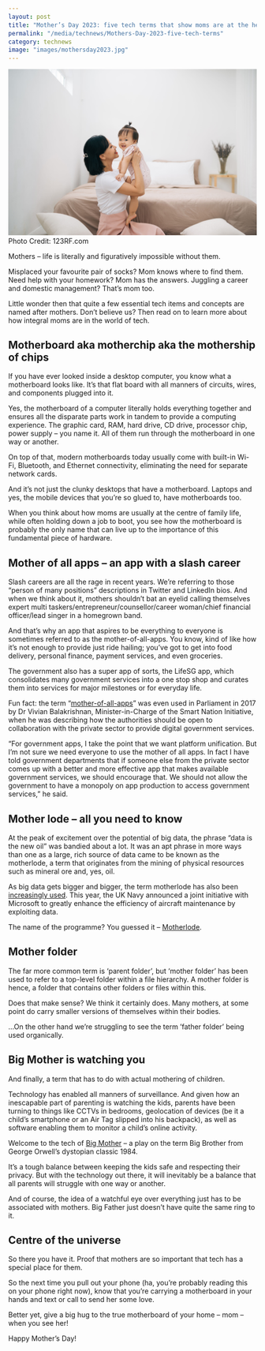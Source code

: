 ```yaml
---
layout: post
title: "Mother’s Day 2023: five tech terms that show moms are at the heart of it all"
permalink: "/media/technews/Mothers-Day-2023-five-tech-terms"
category: technews
image: "images/mothersday2023.jpg"
---
```


![Mother’s Day](/images/mothersday2023.jpg)
Photo Credit: 123RF.com

  
Mothers – life is literally and figuratively impossible without them. 

Misplaced your favourite pair of socks? Mom knows where to find them. Need help with your homework? Mom has the answers. Juggling a career and domestic management? That’s mom too. 

Little wonder then that quite a few essential tech items and concepts are named after mothers. Don’t believe us? Then read on to learn more about how integral moms are in the world of tech. 

## Motherboard aka motherchip aka the mothership of chips
If you have ever looked inside a desktop computer, you know what a motherboard looks like. It’s that flat board with all manners of circuits, wires, and components plugged into it. 

Yes, the motherboard of a computer literally holds everything together and ensures all the disparate parts work in tandem to provide a computing experience. The graphic card, RAM, hard drive, CD drive, processor chip, power supply – you name it. All of them run through the motherboard in one way or another. 

On top of that, modern motherboards today usually come with built-in Wi-Fi, Bluetooth, and Ethernet connectivity, eliminating the need for separate network cards.

And it’s not just the clunky desktops that have a motherboard. Laptops and yes, the mobile devices that you’re so glued to, have motherboards too. 

When you think about how moms are usually at the centre of family life, while often holding down a job to boot, you see how the motherboard is probably the only name that can live up to the importance of this fundamental piece of hardware. 

## Mother of all apps – an app with a slash career
Slash careers are all the rage in recent years. We’re referring to those “person of many positions” descriptions in Twitter and LinkedIn bios. And when we think about it, mothers shouldn’t bat an eyelid calling themselves expert multi taskers/entrepreneur/counsellor/career woman/chief financial officer/lead singer in a homegrown band. 

And that’s why an app that aspires to be everything to everyone is sometimes referred to as the mother-of-all-apps. You know, kind of like how it’s not enough to provide just ride hailing; you’ve got to get into food delivery, personal finance, payment services, and even groceries. 

The government also has a super app of sorts, the LifeSG app, which consolidates many government services into a one stop shop and curates them into services for major milestones or for everyday life. 

Fun fact: the term “[mother-of-all-apps](https://www.smartnation.gov.sg/media-hub/parliament/20170302/)” was even used in Parliament in 2017 by Dr Vivian Balakrishnan, Minister-in-Charge of the Smart Nation Initiative, when he was describing how the authorities should be open to collaboration with the private sector to provide digital government services. 

“For government apps, I take the point that we want platform unification. But I’m not sure we need everyone to use the mother of all apps. In fact I have told government departments that if someone else from the private sector comes up with a better and more effective app that makes available government services, we should encourage that. We should not allow the government to have a monopoly on app production to access government services,” he said.

## Mother lode – all you need to know 
At the peak of excitement over the potential of big data, the phrase “data is the new oil” was bandied about a lot. It was an apt phrase in more ways than one as a large, rich source of data came to be known as the motherlode, a term that originates from the mining of physical resources such as mineral ore and, yes, oil. 

As big data gets bigger and bigger, the term motherlode has also been [increasingly used](https://finance.yahoo.com/news/mother-lode-leaks-massive-data-153658505.html). 
This year, the UK Navy announced a joint initiative with Microsoft to greatly enhance the efficiency of aircraft maintenance by exploiting data. 

The name of the programme? You guessed it – [Motherlode](https://www.royalnavy.mod.uk/news-and-latest-activity/news/2023/march/17/20230317-royal-navys-1710-naval-air-squadron-launch-innovative-product-with-microsoft).  

## Mother folder 

The far more common term is ‘parent folder’, but ‘mother folder’ has been used to refer to a top-level folder within a file hierarchy.  A mother folder is hence, a folder that contains other folders or files within this. 

Does that make sense? We think it certainly does. Many mothers, at some point do carry smaller versions of themselves within their bodies.

…On the other hand we’re struggling to see the term ’father folder’ being used organically. 


## Big Mother is watching you

And finally, a term that has to do with actual mothering of children. 

Technology has enabled all manners of surveillance. And given how an inescapable part of parenting is watching the kids, parents have been turning to things like CCTVs in bedrooms, geolocation of devices (be it a child’s smartphone or an Air Tag slipped into his backpack), as well as software enabling them to monitor a child’s online activity. 

Welcome to the tech of [Big Mother](https://www.techopedia.com/definition/15390/big-mother) – a play on the term Big Brother from George Orwell’s dystopian classic 1984. 

It’s a tough balance between keeping the kids safe and respecting their privacy. But with the technology out there, it will inevitably be a balance that all parents will struggle with one way or another. 

And of course, the idea of a watchful eye over everything just has to be associated with mothers. Big Father just doesn’t have quite the same ring to it. 

## Centre of the universe

So there you have it. Proof that mothers are so important that tech has a special place for them. 

So the next time you pull out your phone (ha, you’re probably reading this on your phone right now), know that you’re carrying a motherboard in your hands and text or call to send her some love. 

Better yet, give a big hug to the true motherboard of your home – mom – when you see her! 

Happy Mother’s Day! 
